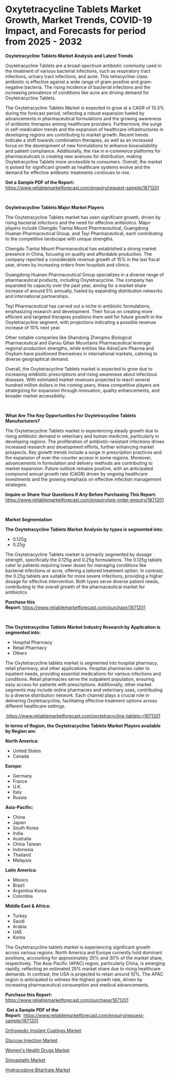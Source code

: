 <p><h1>Oxytetracycline Tablets Market Growth, Market Trends, COVID-19 Impact, and Forecasts for period from 2025 - 2032</h1></p><p><strong>Oxytetracycline Tablets Market Analysis and Latest Trends</strong></p>
<p><p>Oxytetracycline Tablets are a broad-spectrum antibiotic commonly used in the treatment of various bacterial infections, such as respiratory tract infections, urinary tract infections, and acne. This tetracycline-class antibiotic is effective against a wide range of gram-positive and gram-negative bacteria. The rising incidence of bacterial infections and the increasing prevalence of conditions like acne are driving demand for Oxytetracycline Tablets.</p><p>The Oxytetracycline Tablets Market is expected to grow at a CAGR of 13.3% during the forecast period, reflecting a robust expansion fueled by advancements in pharmaceutical formulations and the growing awareness of antibiotic therapies among healthcare providers. Furthermore, the surge in self-medication trends and the expansion of healthcare infrastructures in developing regions are contributing to market growth. Recent trends indicate a shift towards combination therapies, as well as an increased focus on the development of new formulations to enhance bioavailability and patient compliance. Additionally, the rise in e-commerce platforms for pharmaceuticals is creating new avenues for distribution, making Oxytetracycline Tablets more accessible to consumers. Overall, the market is poised for significant growth as healthcare systems evolve and the demand for effective antibiotic treatments continues to rise.</p></p>
<p><strong>Get a Sample PDF of the Report:&nbsp;</strong> <a href="https://www.reliablemarketforecast.com/enquiry/request-sample/1871201?utm_campaign=1097&utm_medium=2&utm_source=Github&utm_content=ia&utm_term=08032025&utm_id=oxytetracycline-tablets">https://www.reliablemarketforecast.com/enquiry/request-sample/1871201</a></p>
<p>&nbsp;</p>
<p><strong>Oxytetracycline Tablets Major Market Players</strong></p>
<p><p>The Oxytetracycline Tablets market has seen significant growth, driven by rising bacterial infections and the need for effective antibiotics. Major players include Chengdu Tiantai Mount Pharmaceutical, Guangdong Huanan Pharmaceutical Group, and Teyi Pharmaceutical, each contributing to the competitive landscape with unique strengths.</p><p>Chengdu Tiantai Mount Pharmaceutical has established a strong market presence in China, focusing on quality and affordable production. The company reported a considerable revenue growth of 15% in the last fiscal year, driven by increasing orders from hospitals and clinics.</p><p>Guangdong Huanan Pharmaceutical Group specializes in a diverse range of pharmaceutical products, including Oxytetracycline. The company has expanded its capacity over the past year, aiming for a market share increase of around 5% annually, fueled by expanding distribution networks and international partnerships. </p><p>Teyi Pharmaceutical has carved out a niche in antibiotic formulations, emphasizing research and development. Their focus on creating more efficient and targeted therapies positions them well for future growth in the Oxytetracycline segment, with projections indicating a possible revenue increase of 10% next year.</p><p>Other notable companies like Shandong Zhengmu Biological Pharmaceutical and Gansu Qilian Mountains Pharmaceutical leverage regional production strengths, while entities like AdvaCare Pharma and Oxykam have positioned themselves in international markets, catering to diverse geographical demand.</p><p>Overall, the Oxytetracycline Tablets market is expected to grow due to increasing antibiotic prescriptions and rising awareness about infectious diseases. With estimated market revenues projected to reach several hundred million dollars in the coming years, these competitive players are strategizing for expansion through innovation, quality enhancements, and broader market accessibility.</p></p>
<p>&nbsp;</p>
<p><strong>What Are The Key Opportunities For Oxytetracycline Tablets Manufacturers?</strong></p>
<p><p>The Oxytetracycline Tablets market is experiencing steady growth due to rising antibiotic demand in veterinary and human medicine, particularly in developing regions. The proliferation of antibiotic-resistant infections drives increased research and development efforts, further enhancing market prospects. Key growth trends include a surge in prescription practices and the expansion of over-the-counter access in some regions. Moreover, advancements in formulation and delivery methods are contributing to market expansion. Future outlook remains positive, with an anticipated compound annual growth rate (CAGR) driven by ongoing healthcare investments and the growing emphasis on effective infection management strategies.</p></p>
<p><strong>Inquire or Share Your Questions If Any Before Purchasing This Report:</strong> <a href="https://www.reliablemarketforecast.com/enquiry/pre-order-enquiry/1871201?utm_campaign=1097&utm_medium=2&utm_source=Github&utm_content=ia&utm_term=08032025&utm_id=oxytetracycline-tablets">https://www.reliablemarketforecast.com/enquiry/pre-order-enquiry/1871201</a></p>
<p>&nbsp;</p>
<p><strong>Market Segmentation</strong></p>
<p><strong>The Oxytetracycline Tablets Market Analysis by types is segmented into:</strong></p>
<p><ul><li>0.125g</li><li>0.25g</li></ul></p>
<p><p>The Oxytetracycline Tablets market is primarily segmented by dosage strength, specifically the 0.125g and 0.25g formulations. The 0.125g tablets cater to patients requiring lower doses for managing conditions like bacterial infections or acne, offering a tailored treatment option. In contrast, the 0.25g tablets are suitable for more severe infections, providing a higher dosage for effective intervention. Both types serve diverse patient needs, contributing to the overall growth of the pharmaceutical market for antibiotics.</p></p>
<p><strong>Purchase this Report:&nbsp;</strong><a href="https://www.reliablemarketforecast.com/purchase/1871201?utm_campaign=1097&utm_medium=2&utm_source=Github&utm_content=ia&utm_term=08032025&utm_id=oxytetracycline-tablets">https://www.reliablemarketforecast.com/purchase/1871201</a></p>
<p>&nbsp;</p>
<p><strong>The Oxytetracycline Tablets Market Industry Research by Application is segmented into:</strong></p>
<p><ul><li>Hospital Pharmacy</li><li>Retail Pharmacy</li><li>Others</li></ul></p>
<p><p>The Oxytetracycline tablets market is segmented into hospital pharmacy, retail pharmacy, and other applications. Hospital pharmacies cater to inpatient needs, providing essential medications for various infections and conditions. Retail pharmacies serve the outpatient population, ensuring easy access for patients with prescriptions. Additionally, other market segments may include online pharmacies and veterinary uses, contributing to a diverse distribution network. Each channel plays a crucial role in delivering Oxytetracycline, facilitating effective treatment options across different healthcare settings.</p></p>
<p><a href="https://www.reliablemarketforecast.com/oxytetracycline-tablets-r1871201?utm_campaign=1097&utm_medium=2&utm_source=Github&utm_content=ia&utm_term=08032025&utm_id=oxytetracycline-tablets">&nbsp;https://www.reliablemarketforecast.com/oxytetracycline-tablets-r1871201</a></p>
<p><strong>In terms of Region, the Oxytetracycline Tablets Market Players available by Region are:</strong></p>
<p>
    <p> <strong> North America: </strong>
        <ul>
            <li>United States</li>
            <li>Canada</li>
        </ul>
        </p> 
    <p> <strong> Europe: </strong>
        <ul>
            <li>Germany</li>
            <li>France</li>
            <li>U.K.</li>
            <li>Italy</li>
            <li>Russia</li>
        </ul>
        </p> 
    <p> <strong> Asia-Pacific: </strong>
        <ul>
            <li>China</li>
            <li>Japan</li>
            <li>South Korea</li>
            <li>India</li>
            <li>Australia</li>
            <li>China Taiwan</li>
            <li>Indonesia</li>
            <li>Thailand</li>
            <li>Malaysia</li>
        </ul>
        </p> 
    <p> <strong> Latin America: </strong>
        <ul>
            <li>Mexico</li>
            <li>Brazil</li>
            <li>Argentina Korea</li>
            <li>Colombia</li>
        </ul>
        </p> 
    <p> <strong> Middle East & Africa: </strong>
        <ul>
            <li>Turkey</li>
            <li>Saudi</li>
            <li>Arabia</li>
            <li>UAE</li>
            <li>Korea</li>
        </ul>
    </p>
    </p>
<p><p>The Oxytetracycline tablets market is experiencing significant growth across various regions. North America and Europe currently hold dominant positions, accounting for approximately 35% and 30% of the market share, respectively. The Asia-Pacific (APAC) region, particularly China, is emerging rapidly, reflecting an estimated 25% market share due to rising healthcare demands. In contrast, the USA is projected to retain around 10%. The APAC region is anticipated to witness the highest growth rate, driven by increasing pharmaceutical consumption and medical advancements.</p></p>
<p><strong>Purchase this Report: </strong><a href="https://www.reliablemarketforecast.com/purchase/1871201?utm_campaign=1097&utm_medium=2&utm_source=Github&utm_content=ia&utm_term=08032025&utm_id=oxytetracycline-tablets">https://www.reliablemarketforecast.com/purchase/1871201</a></p>
<p>&nbsp;<strong>Get a Sample PDF of the Report:&nbsp;&nbsp;</strong><a href="https://www.reliablemarketforecast.com/enquiry/request-sample/1871201?utm_campaign=1097&utm_medium=2&utm_source=Github&utm_content=ia&utm_term=08032025&utm_id=oxytetracycline-tablets">https://www.reliablemarketforecast.com/enquiry/request-sample/1871201</a></p>
<p><strong></strong></p>
<p><p><a href="https://github.com/oshodikurc/Market-Research-Report-List-1/blob/main/orthopedic-implant-coatings-market.md?utm_campaign=1097&utm_medium=2&utm_source=Github&utm_content=ia&utm_term=08032025&utm_id=oxytetracycline-tablets">Orthopedic Implant Coatings Market</a></p><p><a href="https://github.com/noppbebawy/Market-Research-Report-List-1/blob/main/glucose-injection-market.md?utm_campaign=1097&utm_medium=2&utm_source=Github&utm_content=ia&utm_term=08032025&utm_id=oxytetracycline-tablets">Glucose Injection Market</a></p><p><a href="https://github.com/efialiurca/Market-Research-Report-List-1/blob/main/womens-health-drugs-market.md?utm_campaign=1097&utm_medium=2&utm_source=Github&utm_content=ia&utm_term=08032025&utm_id=oxytetracycline-tablets">Women's Health Drugs Market</a></p><p><a href="https://github.com/bramsklizas/Market-Research-Report-List-1/blob/main/simvastatin-market.md?utm_campaign=1097&utm_medium=2&utm_source=Github&utm_content=ia&utm_term=08032025&utm_id=oxytetracycline-tablets">Simvastatin Market</a></p><p><a href="https://github.com/motanafraxer/Market-Research-Report-List-1/blob/main/hydrocodone-bitartrate-market.md?utm_campaign=1097&utm_medium=2&utm_source=Github&utm_content=ia&utm_term=08032025&utm_id=oxytetracycline-tablets">Hydrocodone Bitartrate Market</a></p></p>